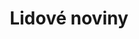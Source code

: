 ﻿---
title: "Lidové noviny"
details: Jak si svého poslance správně vyzkoušeti
year: 2017
attachments: assets/uploads/lidove-noviny-2017-06-22.pdf
tag: how-we-were
---